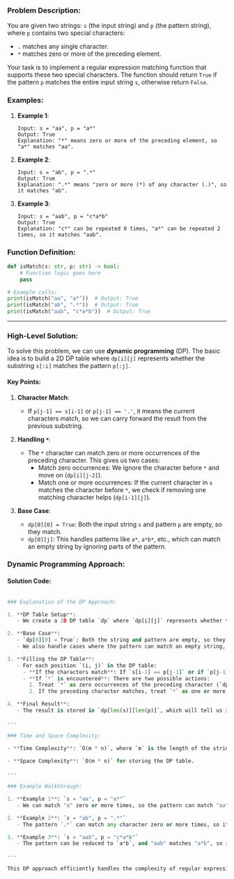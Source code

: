 ### Problem Description:

You are given two strings: `s` (the input string) and `p` (the pattern string), where `p` contains two special characters:
- `.` matches any single character.
- `*` matches zero or more of the preceding element.

Your task is to implement a regular expression matching function that supports these two special characters. The function should return `True` if the pattern `p` matches the entire input string `s`, otherwise return `False`.

### Examples:

1. **Example 1**:
   ```text
   Input: s = "aa", p = "a*"
   Output: True
   Explanation: "*" means zero or more of the preceding element, so "a*" matches "aa".
   ```

2. **Example 2**:
   ```text
   Input: s = "ab", p = ".*"
   Output: True
   Explanation: ".*" means "zero or more (*) of any character (.)", so it matches "ab".
   ```

3. **Example 3**:
   ```text
   Input: s = "aab", p = "c*a*b"
   Output: True
   Explanation: "c*" can be repeated 0 times, "a*" can be repeated 2 times, so it matches "aab".
   ```

### Function Definition:

```python
def isMatch(s: str, p: str) -> bool:
    # Function logic goes here
    pass

# Example calls:
print(isMatch("aa", "a*"))  # Output: True
print(isMatch("ab", ".*"))  # Output: True
print(isMatch("aab", "c*a*b"))  # Output: True
```

---

### High-Level Solution:

To solve this problem, we can use **dynamic programming** (DP). The basic idea is to build a 2D DP table where `dp[i][j]` represents whether the substring `s[:i]` matches the pattern `p[:j]`.

#### Key Points:

1. **Character Match**:
   - If `p[j-1] == s[i-1]` or `p[j-1] == '.'`, it means the current characters match, so we can carry forward the result from the previous substring.
   
2. **Handling `*`**:
   - The `*` character can match zero or more occurrences of the preceding character. This gives us two cases:
     - Match zero occurrences: We ignore the character before `*` and move on (`dp[i][j-2]`).
     - Match one or more occurrences: If the current character in `s` matches the character before `*`, we check if removing one matching character helps (`dp[i-1][j]`).

3. **Base Case**:
   - `dp[0][0] = True`: Both the input string `s` and pattern `p` are empty, so they match.
   - `dp[0][j]`: This handles patterns like `a*`, `a*b*`, etc., which can match an empty string by ignoring parts of the pattern.


### Dynamic Programming Approach:

#### Solution Code:

```python

### Explanation of the DP Approach:

1. **DP Table Setup**:
   - We create a 2D DP table `dp` where `dp[i][j]` represents whether the substring `s[:i]` matches the pattern `p[:j]`. The size of the table is `(len(s) + 1) x (len(p) + 1)`.

2. **Base Case**:
   - `dp[0][0] = True`: Both the string and pattern are empty, so they trivially match.
   - We also handle cases where the pattern can match an empty string, like `a*`, `a*b*`, etc. If the pattern `p` can reduce to an empty string, we set `dp[0][j] = True` for certain values of `j`.

3. **Filling the DP Table**:
   - For each position `(i, j)` in the DP table:
     - **If the characters match**: If `s[i-1] == p[j-1]` or if `p[j-1] == '.'`, set `dp[i][j] = dp[i-1][j-1]`.
     - **If `*` is encountered**: There are two possible actions:
       1. Treat `*` as zero occurrences of the preceding character (`dp[i][j] = dp[i][j-2]`).
       2. If the preceding character matches, treat `*` as one or more occurrences (`dp[i][j] = dp[i-1][j]`).

4. **Final Result**:
   - The result is stored in `dp[len(s)][len(p)]`, which will tell us if the full string matches the full pattern.

---

### Time and Space Complexity:

- **Time Complexity**: `O(m * n)`, where `m` is the length of the string `s` and `n` is the length of the pattern `p`. This is because we iterate through the DP table of size `m x n` and fill each entry in constant time.
  
- **Space Complexity**: `O(m * n)` for storing the DP table.

---

### Example Walkthrough:

1. **Example 1**: `s = "aa", p = "a*"`
   - We can match "a" zero or more times, so the pattern can match "aa". The DP table will result in `True` for the full match.

2. **Example 2**: `s = "ab", p = ".*"`
   - The pattern `.*` can match any character zero or more times, so it matches "ab".

3. **Example 3**: `s = "aab", p = "c*a*b"`
   - The pattern can be reduced to `a*b`, and "aab" matches "a*b", so it returns `True`.

---

This DP approach efficiently handles the complexity of regular expression matching with `.` and `*` operators.
